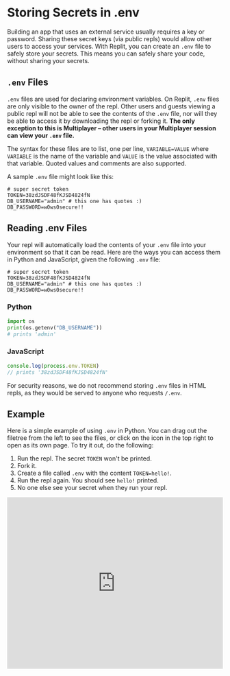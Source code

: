# Storing Secrets in .env

Building an app that uses an external service usually requires a key or password. Sharing these secret keys (via public repls) would allow other users to access your services. With Replit, you can create an `.env` file to safely store your secrets. This means you can safely share your code, without sharing your secrets.

## `.env` Files

`.env` files are used for declaring environment variables. On Replit, `.env` files are only visible to the owner of the repl. Other users and guests viewing a public repl will not be able to see the contents of the `.env` file, nor will they be able to access it by downloading the repl or forking it. **The only exception to this is Multiplayer – other users in your Multiplayer session can view your `.env` file.**

The syntax for these files are to list, one per line, `VARIABLE=VALUE` where `VARIABLE` is the name of the variable and `VALUE` is the value associated with that variable. Quoted values and comments are also supported.

A sample `.env` file might look like this:

```
# super secret token
TOKEN=38zdJSDF48fKJSD4824fN
DB_USERNAME="admin" # this one has quotes :)
DB_PASSWORD=w0ws0secure!!
```

## Reading .env Files

Your repl will automatically load the contents of your `.env` file into your environment so that it can be read. Here are the ways you can access them in Python and JavaScript, given the following `.env` file:

```
# super secret token
TOKEN=38zdJSDF48fKJSD4824fN
DB_USERNAME="admin" # this one has quotes :)
DB_PASSWORD=w0ws0secure!!
```

### Python

```python
import os
print(os.getenv("DB_USERNAME"))
# prints 'admin'
```

### JavaScript

```javascript
console.log(process.env.TOKEN)
// prints '38zdJSDF48fKJSD4824fN'
```

For security reasons, we do not recommend storing `.env` files in HTML repls, as they would be served to anyone who requests `/.env`.

## Example

Here is a simple example of using `.env` in Python. You can drag out the filetree from the left to see the files, or click on the icon in the top right to open as its own page. To try it out, do the following:

1. Run the repl. The secret `TOKEN` won't be printed.
2. Fork it.
3. Create a file called `.env` with the content `TOKEN=hello!`.
4. Run the repl again. You should see `hello!` printed.
5. No one else see your secret when they run your repl.

<iframe height="400px" width="100%" src="https://repl.it/@turbio/python-dotenv-example?lite=true" scrolling="no" frameborder="no" allowtransparency="true" allowfullscreen="true" sandbox="allow-forms allow-pointer-lock allow-popups allow-same-origin allow-scripts allow-modals"></iframe>
